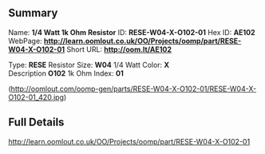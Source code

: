 

 ## Summary
Name: __1/4 Watt 1k Ohm Resistor__
ID: __RESE-W04-X-O102-01__
Hex ID: __AE102__
WebPage: __http://learn.oomlout.co.uk/OO/Projects/oomp/part/RESE-W04-X-O102-01__
Short URL: __http://oom.lt/AE102__

Type: __RESE__ Resistor 
Size: __W04__ 1/4 Watt 
Color: __X__  
Description __O102__ 1k Ohm 
Index: __01__


(http://oomlout.com/oomp-gen/parts/RESE-W04-X-O102-01/RESE-W04-X-O102-01_420.jpg)


 ## Full Details
 http://learn.oomlout.co.uk/OO/Projects/oomp/part/RESE-W04-X-O102-01














